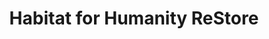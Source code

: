 ---
title: "Habitat for Humanity ReStore"
url: /lexington/habitat-for-humanity-restore/
shop: Gebrauchtwaren
---
